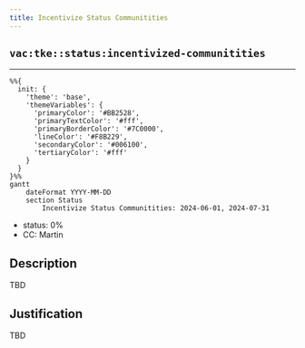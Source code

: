 ```yaml
---
title: Incentivize Status Communitities
---
```


## `vac:tke::status:incentivized-communitities`
---

```mermaid
%%{ 
  init: { 
    'theme': 'base', 
    'themeVariables': { 
      'primaryColor': '#BB2528', 
      'primaryTextColor': '#fff', 
      'primaryBorderColor': '#7C0000', 
      'lineColor': '#F8B229', 
      'secondaryColor': '#006100', 
      'tertiaryColor': '#fff' 
    } 
  } 
}%%
gantt
	dateFormat YYYY-MM-DD 
	section Status
		Incentivize Status Communitities: 2024-06-01, 2024-07-31
```

- status: 0%
- CC: Martin

## Description

TBD

## Justification

TBD

